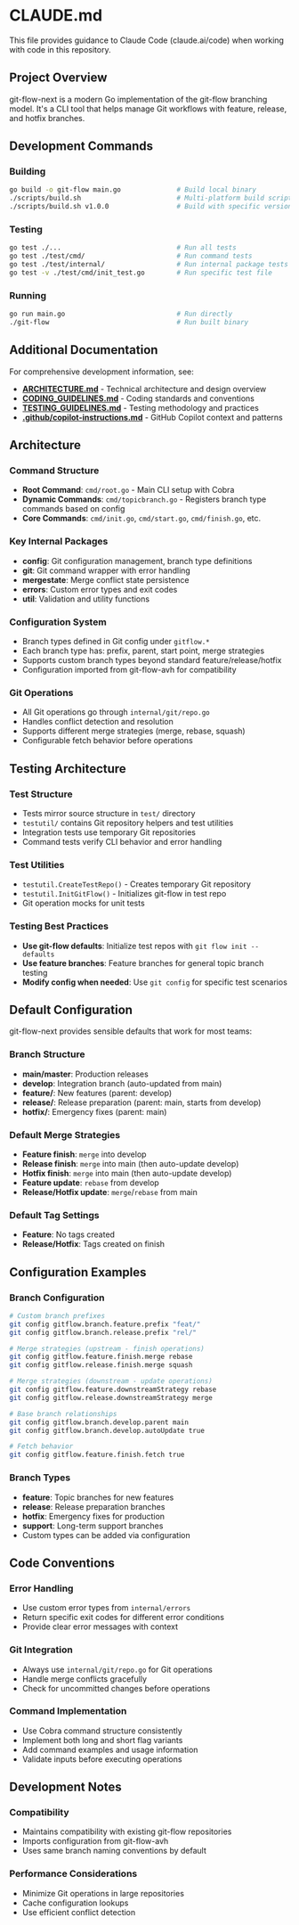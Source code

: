 # CLAUDE.md

This file provides guidance to Claude Code (claude.ai/code) when working with code in this repository.

## Project Overview

git-flow-next is a modern Go implementation of the git-flow branching model. It's a CLI tool that helps manage Git workflows with feature, release, and hotfix branches.

## Development Commands

### Building
```bash
go build -o git-flow main.go              # Build local binary
./scripts/build.sh                        # Multi-platform build script
./scripts/build.sh v1.0.0                 # Build with specific version
```

### Testing
```bash
go test ./...                             # Run all tests
go test ./test/cmd/                       # Run command tests
go test ./test/internal/                  # Run internal package tests
go test -v ./test/cmd/init_test.go        # Run specific test file
```

### Running
```bash
go run main.go                            # Run directly
./git-flow                                # Run built binary
```

## Additional Documentation

For comprehensive development information, see:
- **[ARCHITECTURE.md](ARCHITECTURE.md)** - Technical architecture and design overview
- **[CODING_GUIDELINES.md](CODING_GUIDELINES.md)** - Coding standards and conventions
- **[TESTING_GUIDELINES.md](TESTING_GUIDELINES.md)** - Testing methodology and practices
- **[.github/copilot-instructions.md](.github/copilot-instructions.md)** - GitHub Copilot context and patterns

## Architecture

### Command Structure
- **Root Command**: `cmd/root.go` - Main CLI setup with Cobra
- **Dynamic Commands**: `cmd/topicbranch.go` - Registers branch type commands based on config
- **Core Commands**: `cmd/init.go`, `cmd/start.go`, `cmd/finish.go`, etc.

### Key Internal Packages
- **config**: Git configuration management, branch type definitions
- **git**: Git command wrapper with error handling
- **mergestate**: Merge conflict state persistence
- **errors**: Custom error types and exit codes
- **util**: Validation and utility functions

### Configuration System
- Branch types defined in Git config under `gitflow.*`
- Each branch type has: prefix, parent, start point, merge strategies
- Supports custom branch types beyond standard feature/release/hotfix
- Configuration imported from git-flow-avh for compatibility

### Git Operations
- All Git operations go through `internal/git/repo.go`
- Handles conflict detection and resolution
- Supports different merge strategies (merge, rebase, squash)
- Configurable fetch behavior before operations

## Testing Architecture

### Test Structure
- Tests mirror source structure in `test/` directory
- `testutil/` contains Git repository helpers and test utilities
- Integration tests use temporary Git repositories
- Command tests verify CLI behavior and error handling

### Test Utilities
- `testutil.CreateTestRepo()` - Creates temporary Git repository
- `testutil.InitGitFlow()` - Initializes git-flow in test repo
- Git operation mocks for unit tests

### Testing Best Practices
- **Use git-flow defaults**: Initialize test repos with `git flow init --defaults`
- **Use feature branches**: Feature branches for general topic branch testing
- **Modify config when needed**: Use `git config` for specific test scenarios

## Default Configuration

git-flow-next provides sensible defaults that work for most teams:

### Branch Structure
- **main/master**: Production releases
- **develop**: Integration branch (auto-updated from main)
- **feature/**: New features (parent: develop)
- **release/**: Release preparation (parent: main, starts from develop)
- **hotfix/**: Emergency fixes (parent: main)

### Default Merge Strategies
- **Feature finish**: `merge` into develop
- **Release finish**: `merge` into main (then auto-update develop)
- **Hotfix finish**: `merge` into main (then auto-update develop)
- **Feature update**: `rebase` from develop
- **Release/Hotfix update**: `merge`/`rebase` from main

### Default Tag Settings
- **Feature**: No tags created
- **Release/Hotfix**: Tags created on finish

## Configuration Examples

### Branch Configuration
```bash
# Custom branch prefixes
git config gitflow.branch.feature.prefix "feat/"
git config gitflow.branch.release.prefix "rel/"

# Merge strategies (upstream - finish operations)
git config gitflow.feature.finish.merge rebase
git config gitflow.release.finish.merge squash

# Merge strategies (downstream - update operations)
git config gitflow.feature.downstreamStrategy rebase
git config gitflow.release.downstreamStrategy merge

# Base branch relationships
git config gitflow.branch.develop.parent main
git config gitflow.branch.develop.autoUpdate true

# Fetch behavior
git config gitflow.feature.finish.fetch true
```

### Branch Types
- **feature**: Topic branches for new features
- **release**: Release preparation branches
- **hotfix**: Emergency fixes for production
- **support**: Long-term support branches
- Custom types can be added via configuration

## Code Conventions

### Error Handling
- Use custom error types from `internal/errors`
- Return specific exit codes for different error conditions
- Provide clear error messages with context

### Git Integration
- Always use `internal/git/repo.go` for Git operations
- Handle merge conflicts gracefully
- Check for uncommitted changes before operations

### Command Implementation
- Use Cobra command structure consistently
- Implement both long and short flag variants
- Add command examples and usage information
- Validate inputs before executing operations

## Development Notes

### Compatibility
- Maintains compatibility with existing git-flow repositories
- Imports configuration from git-flow-avh
- Uses same branch naming conventions by default

### Performance Considerations
- Minimize Git operations in large repositories
- Cache configuration lookups
- Use efficient conflict detection